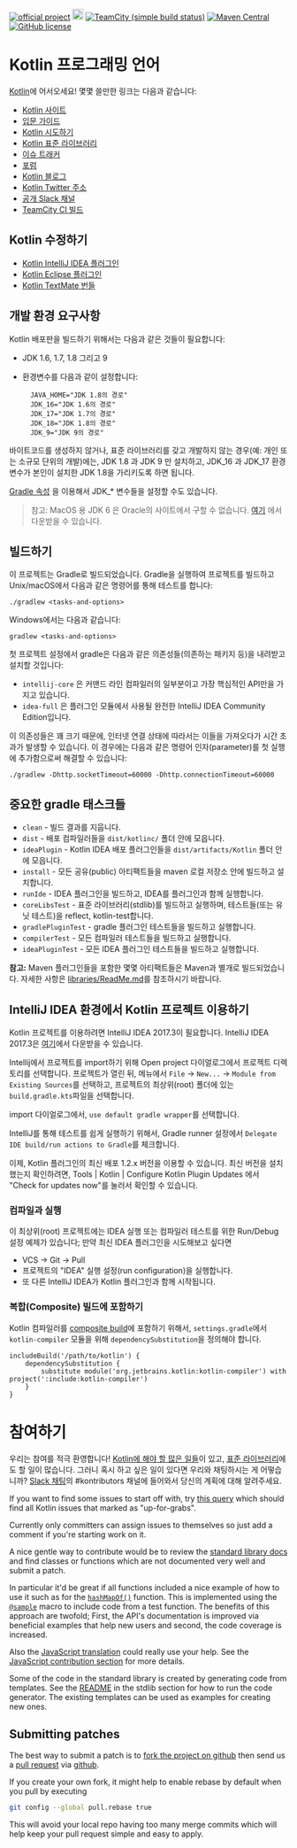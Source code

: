 [![official project](http://jb.gg/badges/official.svg)](https://confluence.jetbrains.com/display/ALL/JetBrains+on+GitHub)
<a href="http://slack.kotlinlang.org/"><img src="http://slack.kotlinlang.org/badge.svg" height="20"></a>
[![TeamCity (simple build status)](https://img.shields.io/teamcity/http/teamcity.jetbrains.com/s/Kotlin_dev_Compiler.svg)](https://teamcity.jetbrains.com/viewType.html?buildTypeId=Kotlin_dev_Compiler&branch_Kotlin_dev=%3Cdefault%3E&tab=buildTypeStatusDiv)
[![Maven Central](https://img.shields.io/maven-central/v/org.jetbrains.kotlin/kotlin-maven-plugin.svg)](http://search.maven.org/#search%7Cga%7C1%7Cg%3A%22org.jetbrains.kotlin%22)
[![GitHub license](https://img.shields.io/badge/license-Apache%20License%202.0-blue.svg?style=flat)](http://www.apache.org/licenses/LICENSE-2.0)

# Kotlin 프로그래밍 언어

[Kotlin](https://kotlinlang.org/)에 어서오세요! 몇몇 쓸만한 링크는 다음과 같습니다:

 * [Kotlin 사이트](https://kotlinlang.org/)
 * [입문 가이드](https://kotlinlang.org/docs/tutorials/getting-started.html)
 * [Kotlin 시도하기](https://try.kotlinlang.org/)
 * [Kotlin 표준 라이브러리](https://kotlinlang.org/api/latest/jvm/stdlib/index.html)
 * [이슈 트래커](https://youtrack.jetbrains.com/issues/KT)
 * [포럼](https://discuss.kotlinlang.org/)
 * [Kotlin 블로그](https://blog.jetbrains.com/kotlin/)
 * [Kotlin Twitter 주소](https://twitter.com/kotlin)
 * [공개 Slack 채널](http://slack.kotlinlang.org/)
 * [TeamCity CI 빌드](https://teamcity.jetbrains.com/project.html?tab=projectOverview&projectId=Kotlin)

## Kotlin 수정하기

 * [Kotlin IntelliJ IDEA 플러그인](https://kotlinlang.org/docs/tutorials/getting-started.html)
 * [Kotlin Eclipse 플러그인](https://kotlinlang.org/docs/tutorials/getting-started-eclipse.html)
 * [Kotlin TextMate 번들](https://github.com/vkostyukov/kotlin-sublime-package)

## 개발 환경 요구사항

Kotlin 배포판을 빌드하기 위해서는 다음과 같은 것들이 필요합니다:

- JDK 1.6, 1.7, 1.8 그리고 9
- 환경변수를 다음과 같이 설정합니다:

        JAVA_HOME="JDK 1.8의 경로"
        JDK_16="JDK 1.6의 경로"
        JDK_17="JDK 1.7의 경로"
        JDK_18="JDK 1.8의 경로"
        JDK_9="JDK 9의 경로"

바이트코드를 생성하지 않거나, 표준 라이브러리를 갖고 개발하지 않는 경우(예: 개인 또는 소규모 단위의 개발)에는, JDK 1.8 과 JDK 9 만 설치하고, JDK_16 과 JDK_17 환경변수가 본인이 설치한 JDK 1.8을 가리키도록 하면 됩니다.

[Gradle 속성](https://docs.gradle.org/current/userguide/build_environment.html#sec:gradle_properties_and_system_properties) 을 이용해서 JDK_* 변수들을 설정할 수도 있습니다.

> 참고: MacOS 용 JDK 6 은 Oracle의 사이트에서 구할 수 없습니다. [여기](https://support.apple.com/kb/DL1572) 에서 다운받을 수 있습니다. 

## 빌드하기

이 프로젝트는 Gradle로 빌드되었습니다. Gradle을 실행하여 프로젝트를 빌드하고 Unix/macOS에서 다음과 같은 명령어를 통해 테스트를 합니다:

    ./gradlew <tasks-and-options>
    
Windows에서는 다음과 같습니다:

    gradlew <tasks-and-options>

첫 프로젝트 설정에서 gradle은 다음과 같은 의존성들(의존하는 패키지 등)을 내려받고 설치할 것입니다:


* `intellij-core` 은 커맨드 라인 컴파일러의 일부분이고 가장 핵심적인 API만을 가지고 있습니다.
* `idea-full` 은 플러그인 모듈에서 사용될 완전한 IntelliJ IDEA Community Edition입니다.

이 의존성들은 꽤 크기 때문에, 인터넷 연결 상태에 따라서는 
이들을 가져오다가 시간 초과가 발생할 수 있습니다. 이 경우에는 다음과 같은 명령어 인자(parameter)를 첫 실행에 추가함으로써 해결할 수 있습니다: 
    
    ./gradlew -Dhttp.socketTimeout=60000 -Dhttp.connectionTimeout=60000

## 중요한 gradle 태스크들

- `clean` - 빌드 결과를 지웁니다.
- `dist` - 배포 컴파일러들을 `dist/kotlinc/` 폴더 안에 모읍니다.
- `ideaPlugin` - Kotlin IDEA 배포 플러그인들을 `dist/artifacts/Kotlin` 폴더 안에 모읍니다.
- `install` - 모든 공유(public) 아티팩트들을 maven 로컬 저장소 안에 빌드하고 설치합니다.
- `runIde` - IDEA 플러그인을 빌드하고, IDEA를 플러그인과 함께 실행합니다.
- `coreLibsTest` - 표준 라이브러리(stdlib)를 빌드하고 실행하며, 테스트들(또는 유닛 테스트)을 reflect, kotlin-test합니다.
- `gradlePluginTest` - gradle 플러그인 테스트들을 빌드하고 실행합니다.
- `compilerTest` - 모든 컴파일러 테스트들을 빌드하고 실행합니다.
- `ideaPluginTest` - 모든 IDEA 플러그인 테스트들을 빌드하고 실행합니다.

**참고:** Maven 플러그인들을 포함한 몇몇 아티팩트들은 Maven과 별개로 빌드되었습니다.
자세한 사항은 [libraries/ReadMe.md](libraries/ReadMe.md)를 참조하시기 바랍니다.

## <a name="working-in-idea"></a> IntelliJ IDEA 환경에서 Kotlin 프로젝트 이용하기

Kotlin 프로젝트를 이용하려면 IntelliJ IDEA 2017.3이 필요합니다. IntelliJ IDEA 2017.3은 [여기](https://www.jetbrains.com/idea/download)에서 다운받을 수 있습니다.

Intellij에서 프로젝트를 import하기 위해 Open project 다이얼로그에서 프로젝트 디렉토리를 선택합니다. 프로젝트가 열린 뒤, 메뉴에서 
`File` -> `New...` -> `Module from Existing Sources`를 선택하고, 프로젝트의 최상위(root) 폴더에 있는 `build.gradle.kts`파일을 선택합니다.

import 다이얼로그에서, `use default gradle wrapper`를 선택합니다.

IntelliJ를 통해 테스트를 쉽게 실행하기 위해서, Gradle runner 설정에서 `Delegate IDE build/run actions to Gradle`를 체크합니다.

이제, Kotlin 플러그인의 최신 배포 1.2.x 버전을 이용할 수 있습니다. 최신 버전을 설치했는지 확인하려면, Tools | Kotlin | Configure Kotlin Plugin Updates 에서 "Check for updates now"를 눌러서 확인할 수 있습니다.

### 컴파일과 실행

이 최상위(root) 프로젝트에는 IDEA 실행 또는 컴파일러 테스트를 위한 Run/Debug 설정 예제가 있습니다; 만약 최신 IDEA 플러그인을 시도해보고 싶다면

* VCS -> Git -> Pull
* 프로젝트의 "IDEA" 실행 설정(run configuration)을 실행합니다.
* 또 다른 IntelliJ IDEA가 Kotlin 플러그인과 함께 시작됩니다.

### 복합(Composite) 빌드에 포함하기

Kotlin 컴파일러를 [composite build](https://docs.gradle.org/current/userguide/composite_builds.html)에 포함하기 위해서, `settings.gradle`에서 `kotlin-compiler` 모듈을 위해 `dependencySubstitution`을 정의해야 합니다.

```
includeBuild('/path/to/kotlin') {
    dependencySubstitution {
        substitute module('org.jetbrains.kotlin:kotlin-compiler') with project(':include:kotlin-compiler')
    }
}
```

# 참여하기

우리는 참여를 적극 환영합니다! [Kotlin에 해야 할 많은 일들](https://youtrack.jetbrains.com/issues/KT)이 있고,
[표준 라이브러리](https://youtrack.jetbrains.com/issues/KT?q=%23Kotlin%20%23Unresolved%20and%20(links:%20KT-2554,%20KT-4089%20or%20%23Libraries))에도 할 일이 많습니다.
그러니 혹시 하고 싶은 일이 있다면 우리와 채팅하시는 게 어떻습니까? 
[Slack 채팅](http://slack.kotlinlang.org/)의 #kontributors 채널에 들어와서 당신의 계획에 대해 알려주세요.

If you want to find some issues to start off with, try [this query](https://youtrack.jetbrains.com/issues/KT?q=tag:%20%7BUp%20For%20Grabs%7D%20%23Unresolved) which should find all Kotlin issues that marked as "up-for-grabs".

Currently only committers can assign issues to themselves so just add a comment if you're starting work on it.

A nice gentle way to contribute would be to review the [standard library docs](https://kotlinlang.org/api/latest/jvm/stdlib/index.html)
and find classes or functions which are not documented very well and submit a patch.

In particular it'd be great if all functions included a nice example of how to use it such as for the
[`hashMapOf()`](https://kotlinlang.org/api/latest/jvm/stdlib/kotlin.collections/hash-map-of.html) function.
This is implemented using the [`@sample`](https://github.com/JetBrains/kotlin/blob/1.1.0/libraries/stdlib/src/kotlin/collections/Maps.kt#L91)
macro to include code from a test function. The benefits of this approach are twofold; First, the API's documentation is improved via beneficial examples that help new users and second, the code coverage is increased.

Also the [JavaScript translation](https://github.com/JetBrains/kotlin/blob/master/js/ReadMe.md) could really use your help. See the [JavaScript contribution section](https://github.com/JetBrains/kotlin/blob/master/js/ReadMe.md) for more details.

Some of the code in the standard library is created by generating code from templates. See the [README](libraries/stdlib/ReadMe.md) in the stdlib section for how to run the code generator. The existing templates can be used as examples for creating new ones.

## Submitting patches

The best way to submit a patch is to [fork the project on github](https://help.github.com/articles/fork-a-repo/) then send us a
[pull request](https://help.github.com/articles/creating-a-pull-request/) via [github](https://github.com).

If you create your own fork, it might help to enable rebase by default
when you pull by executing
``` bash
git config --global pull.rebase true
```
This will avoid your local repo having too many merge commits
which will help keep your pull request simple and easy to apply.
